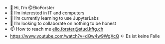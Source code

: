 - 👋 Hi, I’m @ElioForster
- 👀 I’m interested in IT and computers
- 🌱 I’m currently learning to use JupyterLabs
- 💞️ I’m looking to collaborate on nothing to be honest
- 📫 How to reach me elio.forster@stud.kftg.ch
- https://www.youtube.com/watch?v=dQw4w9WgXcQ <- Es ist keine Falle

<!---
ElioForster/ElioForster is a ✨ special ✨ repository because its `README.md` (this file) appears on your GitHub profile.
You can click the Preview link to take a look at your changes.
--->
